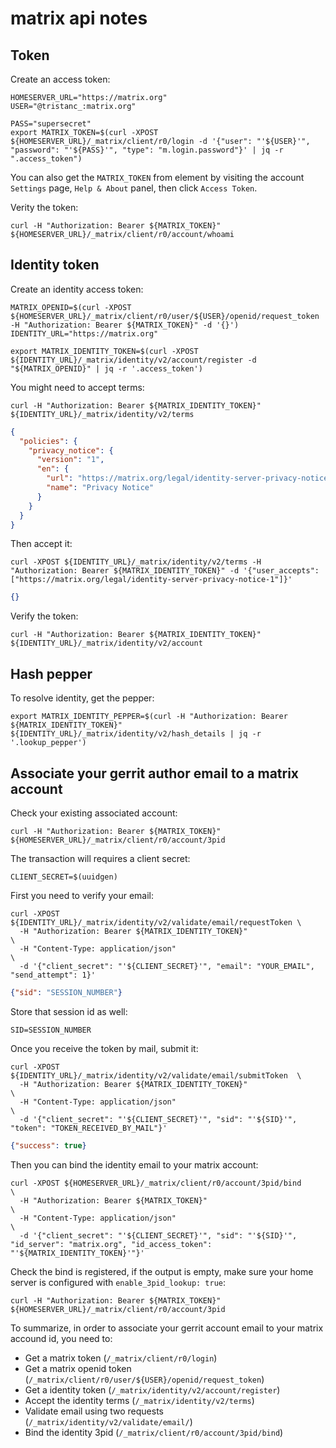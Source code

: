 # matrix api notes

## Token

Create an access token:

```ShellSession
HOMESERVER_URL="https://matrix.org"
USER="@tristanc_:matrix.org"

PASS="supersecret"
export MATRIX_TOKEN=$(curl -XPOST ${HOMESERVER_URL}/_matrix/client/r0/login -d '{"user": "'${USER}'", "password": "'${PASS}'", "type": "m.login.password"}' | jq -r ".access_token")
```

You can also get the `MATRIX_TOKEN` from element by visiting the account `Settings` page, `Help & About` panel, then click `Access Token`.

Verity the token:

```ShellSession
curl -H "Authorization: Bearer ${MATRIX_TOKEN}" ${HOMESERVER_URL}/_matrix/client/r0/account/whoami
```

## Identity token

Create an identity access token:

```ShellSession
MATRIX_OPENID=$(curl -XPOST ${HOMESERVER_URL}/_matrix/client/r0/user/${USER}/openid/request_token -H "Authorization: Bearer ${MATRIX_TOKEN}" -d '{}')
IDENTITY_URL="https://matrix.org"

export MATRIX_IDENTITY_TOKEN=$(curl -XPOST ${IDENTITY_URL}/_matrix/identity/v2/account/register -d "${MATRIX_OPENID}" | jq -r '.access_token')
```

You might need to accept terms:

```ShellSession
curl -H "Authorization: Bearer ${MATRIX_IDENTITY_TOKEN}" ${IDENTITY_URL}/_matrix/identity/v2/terms
```

```json
{
  "policies": {
    "privacy_notice": {
      "version": "1",
      "en": {
        "url": "https://matrix.org/legal/identity-server-privacy-notice-1",
        "name": "Privacy Notice"
      }
    }
  }
}
```

Then accept it:

```ShellSession
curl -XPOST ${IDENTITY_URL}/_matrix/identity/v2/terms -H "Authorization: Bearer ${MATRIX_IDENTITY_TOKEN}" -d '{"user_accepts": ["https://matrix.org/legal/identity-server-privacy-notice-1"]}'
```

```json
{}
```

Verify the token:

```ShellSession
curl -H "Authorization: Bearer ${MATRIX_IDENTITY_TOKEN}" ${IDENTITY_URL}/_matrix/identity/v2/account
```

## Hash pepper

To resolve identity, get the pepper:

```ShellSession
export MATRIX_IDENTITY_PEPPER=$(curl -H "Authorization: Bearer ${MATRIX_IDENTITY_TOKEN}" ${IDENTITY_URL}/_matrix/identity/v2/hash_details | jq -r '.lookup_pepper')
```


## Associate your gerrit author email to a matrix account

Check your existing associated account:

```ShellSession
curl -H "Authorization: Bearer ${MATRIX_TOKEN}" ${HOMESERVER_URL}/_matrix/client/r0/account/3pid
```

The transaction will requires a client secret:

```ShellSession
CLIENT_SECRET=$(uuidgen)
```

First you need to verify your email:

```ShellSession
curl -XPOST ${IDENTITY_URL}/_matrix/identity/v2/validate/email/requestToken \
  -H "Authorization: Bearer ${MATRIX_IDENTITY_TOKEN}"                       \
  -H "Content-Type: application/json"                                       \
  -d '{"client_secret": "'${CLIENT_SECRET}'", "email": "YOUR_EMAIL", "send_attempt": 1}'
```

```json
{"sid": "SESSION_NUMBER"}
```

Store that session id as well:

```ShellSession
SID=SESSION_NUMBER
```

Once you receive the token by mail, submit it:

```ShellSession
curl -XPOST ${IDENTITY_URL}/_matrix/identity/v2/validate/email/submitToken  \
  -H "Authorization: Bearer ${MATRIX_IDENTITY_TOKEN}"                       \
  -H "Content-Type: application/json"                                       \
  -d '{"client_secret": "'${CLIENT_SECRET}'", "sid": "'${SID}'", "token": "TOKEN_RECEIVED_BY_MAIL"}'
```

```json
{"success": true}
```

Then you can bind the identity email to your matrix account:

```ShellSession
curl -XPOST ${HOMESERVER_URL}/_matrix/client/r0/account/3pid/bind         \
  -H "Authorization: Bearer ${MATRIX_TOKEN}"                              \
  -H "Content-Type: application/json"                                     \
  -d '{"client_secret": "'${CLIENT_SECRET}'", "sid": "'${SID}'", "id_server": "matrix.org", "id_access_token": "'${MATRIX_IDENTITY_TOKEN}'"}'
```

Check the bind is registered, if the output is empty, make sure your home server is configured with `enable_3pid_lookup: true`:

```ShellSession
curl -H "Authorization: Bearer ${MATRIX_TOKEN}" ${HOMESERVER_URL}/_matrix/client/r0/account/3pid
```

To summarize, in order to associate your gerrit account email to your matrix accound id, you need to:

- Get a matrix token (`/_matrix/client/r0/login`)
- Get a matrix openid token (`/_matrix/client/r0/user/${USER}/openid/request_token`)
- Get a identity token (`/_matrix/identity/v2/account/register`)
- Accept the identity terms (`/_matrix/identity/v2/terms`)
- Validate email using two requests (`/_matrix/identity/v2/validate/email/`)
- Bind the identity 3pid (`/_matrix/client/r0/account/3pid/bind`)

